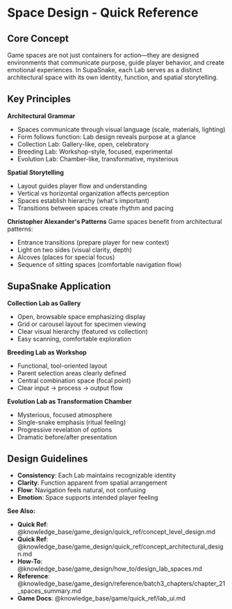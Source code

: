 # Space Design - Quick Reference

## Core Concept

Game spaces are not just containers for action—they are designed environments that communicate purpose, guide player behavior, and create emotional experiences. In SupaSnake, each Lab serves as a distinct architectural space with its own identity, function, and spatial storytelling.

## Key Principles

**Architectural Grammar**
- Spaces communicate through visual language (scale, materials, lighting)
- Form follows function: Lab design reveals purpose at a glance
- Collection Lab: Gallery-like, open, celebratory
- Breeding Lab: Workshop-style, focused, experimental
- Evolution Lab: Chamber-like, transformative, mysterious

**Spatial Storytelling**
- Layout guides player flow and understanding
- Vertical vs horizontal organization affects perception
- Spaces establish hierarchy (what's important)
- Transitions between spaces create rhythm and pacing

**Christopher Alexander's Patterns**
Game spaces benefit from architectural patterns:
- Entrance transitions (prepare player for new context)
- Light on two sides (visual clarity, depth)
- Alcoves (places for special focus)
- Sequence of sitting spaces (comfortable navigation flow)

## SupaSnake Application

**Collection Lab as Gallery**
- Open, browsable space emphasizing display
- Grid or carousel layout for specimen viewing
- Clear visual hierarchy (featured vs collection)
- Easy scanning, comfortable exploration

**Breeding Lab as Workshop**
- Functional, tool-oriented layout
- Parent selection areas clearly defined
- Central combination space (focal point)
- Clear input → process → output flow

**Evolution Lab as Transformation Chamber**
- Mysterious, focused atmosphere
- Single-snake emphasis (ritual feeling)
- Progressive revelation of options
- Dramatic before/after presentation

## Design Guidelines

- **Consistency**: Each Lab maintains recognizable identity
- **Clarity**: Function apparent from spatial arrangement
- **Flow**: Navigation feels natural, not confusing
- **Emotion**: Space supports intended player feeling

**See Also:**
- **Quick Ref**: @knowledge_base/game_design/quick_ref/concept_level_design.md
- **Quick Ref**: @knowledge_base/game_design/quick_ref/concept_architectural_design.md
- **How-To**: @knowledge_base/game_design/how_to/design_lab_spaces.md
- **Reference**: @knowledge_base/game_design/reference/batch3_chapters/chapter_21_spaces_summary.md
- **Game Docs**: @knowledge_base/game/quick_ref/lab_ui.md
